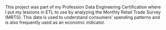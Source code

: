  This project was part of my Profession Data Engineering Certification where I put my lessions in ETL to use by analyzing the Monthly Retail Trade Survey (MRTS). This data is used to understand consumers’ spending patterns and is also frequently used as an economic indicator.
 
